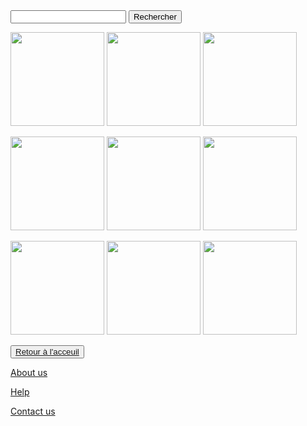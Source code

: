 <html lang="fr">
    <head>
        <meta charset="utf-8">
        <title>GifMignon/About_us</title>
    </head>

  <body>
<form>
<input type="text" id="input" name="input" value="">
<input type="button" id="bouton" value="Rechercher" onclick="controle()">
</form>
<img class="project-pic" src="https://data.photofunky.net/output/image/e/b/c/c/ebcc2e/photofunky.gif" style="width: 150px;" />
<img class="project-pic" src="https://lh3.googleusercontent.com/proxy/yofAII5mRvMyG7wdeik6_me_4N9dKZR4Hjd_-gFUFHSPUxZl7IhCxrntK2BWQU5M2kWUlFT97RHqD2REeZkbXNl7eb6Eq-85Cwxng6ySOMsF" style="width: 150px;" />
<img class="project-pic" src="https://i.pinimg.com/originals/69/38/bb/6938bbfa836dc4224222da9b619fca0d.gif" style="width: 150px;" />
<p></p>
<img class="project-pic" src="https://lh3.googleusercontent.com/proxy/gY13Kx0Kl0CdasjWGZnM6CgpjQguTudxNAOBl0gXIiAd71m34b9NoMKZH2stAZZncFXTRd3ZsOo7smvhc_kYaaQKQsROg6Nyko4VqM5j" style="width: 150px;" />
<img class="project-pic" src="https://i.pinimg.com/originals/75/55/27/7555277454ce34891ff978acbebeedf4.gif" style="width: 150px;" />
<img class="project-pic" src="https://data.photofunky.net/output/image/c/a/2/a/ca2abf/photofunky.gif" style="width: 150px;" />
<p></p>
<img class="project-pic" src="https://tenor.com/view/hug-love-hi-bye-cat-gif-5848836" style="width: 150px;" />
<img class="project-pic" src="https://i.pinimg.com/originals/2c/f3/17/2cf3176042c56694b072884eeafb803b.gif" style="width: 150px;" />
<img class="project-pic" src="http://static.mmzstatic.com/wp-content/uploads/2014/03/myope-chat.gif" style="width: 150px;" />
<p></p>
<p></p>
    <button><a href="https://nsi-team.github.io/GIF_mignon/">Retour à l'acceuil</a></button>
    <p> </p>
    <a href="https://nsi-team.github.io/About_us/">About us</a>
    <p></p>
    <a href="https://nsi-team.github.io/Help/">Help</a>
    <p></p>
    <a href="https://nsi-team.github.io/Contact_Us/">Contact us</a>

